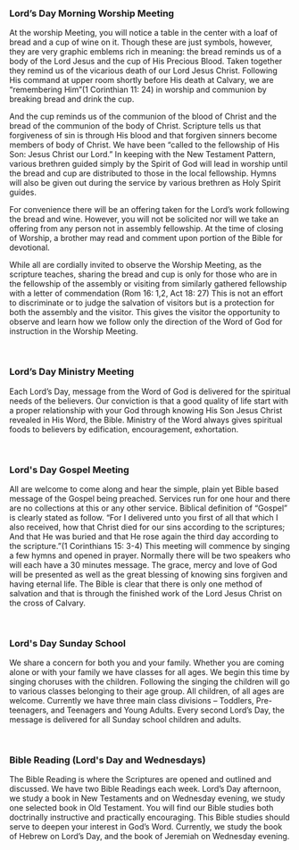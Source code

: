 ### Lord’s Day Morning Worship Meeting  

At the worship Meeting, you will notice a table in the center with a loaf of bread and a cup of wine on it. Though these are just symbols, however, they are very graphic emblems rich in meaning: the bread reminds us of a body of the Lord Jesus and the cup of His Precious Blood. Taken together they remind us of the vicarious death of our Lord Jesus Christ. Following His command at upper room shortly before His death at Calvary, we are “remembering Him”(1 Corinthian 11: 24) in worship and communion by breaking bread and drink the cup.

And the cup reminds us of the communion of the blood of Christ and the bread of the communion of the body of Christ. Scripture tells us that forgiveness of sin is through His blood and that forgiven sinners become members of body of Christ. We have been “called to the fellowship of His Son: Jesus Christ our Lord.” In keeping with the New Testament Pattern, various brethren guided simply by the Spirit of God will lead in worship until the bread and cup are distributed to those in the local fellowship. Hymns will also be given out during the service by various brethren as Holy Spirit guides. 

For convenience there will be an offering taken for the Lord’s work following the bread and wine. However, you will not be solicited nor will we take an offering from any person not in assembly fellowship. At the time of closing of Worship, a brother may read and comment upon portion of the Bible for devotional. 
 
While all are cordially invited to observe the Worship Meeting, as the scripture teaches, sharing the bread and cup is only for those who are in the fellowship of the assembly or visiting from similarly gathered fellowship with a letter of commendation (Rom 16: 1,2, Act 18: 27) This is not an effort to discriminate or to judge the salvation of visitors but is a protection for both the assembly and the visitor. This gives the visitor the opportunity to observe and learn how we follow only the direction of the Word of God for instruction in the Worship Meeting.  


</br>

### Lord’s Day Ministry Meeting

Each Lord’s Day, message from the Word of God is delivered for the spiritual needs of the believers. Our conviction is that a good quality of life start with a proper relationship with your God through knowing His Son Jesus Christ revealed in His Word, the Bible. Ministry of the Word always gives spiritual foods to believers by edification, encouragement, exhortation.


</br>

### Lord's Day Gospel Meeting

All are welcome to come along and hear the simple, plain yet Bible based message of the Gospel being preached. Services run for one hour and there are no collections at this or any other service. Biblical definition of “Gospel” is clearly stated as follow. “For I delivered unto you first of all that which I also received, how that Christ died for our sins according to the scriptures; And that He was buried and that He rose again the third day according to the scripture.”(1 Corinthians 15: 3-4) This meeting will commence by singing a few hymns and opened in prayer. Normally there will be two speakers who will each have a 30 minutes message. The grace, mercy and love of God will be presented as well as the great blessing of knowing sins forgiven and having eternal life. The Bible is clear that there is only one method of salvation and that is through the finished work of the Lord Jesus Christ on the cross of Calvary.


</br>

### Lord's Day Sunday School 

We share a concern for both you and your family. Whether you are coming alone or with your family we have classes for all ages. We begin this time by singing choruses with the children. Following the singing the children will go to various classes belonging to their age group. All children, of all ages are welcome. Currently we have three main class divisions – Toddlers, Pre-teenagers, and Teenagers and Young Adults. Every second Lord’s Day, the message is delivered for all Sunday school children and adults. 


</br>

### Bible Reading (Lord's Day and Wednesdays)

The Bible Reading is where the Scriptures are opened and outlined and discussed. We have two Bible Readings each week. Lord’s Day afternoon, we study a book in New Testaments and on Wednesday evening, we study one selected book in Old Testament. You will find our Bible studies both doctrinally instructive and practically encouraging. This Bible studies should serve to deepen your interest in God’s Word. Currently, we study the book of Hebrew on Lord’s Day, and the book of Jeremiah on Wednesday evening.


</br>
